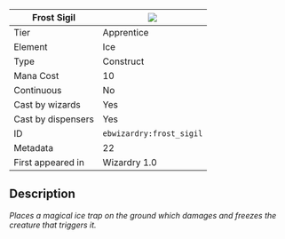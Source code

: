 | Frost Sigil |![](https://github.com/Electroblob77/Wizardry/blob/1.12.2/src/main/resources/assets/ebwizardry/textures/spells/frost_sigil.png)|
|---|---|
| Tier | Apprentice |
| Element | Ice |
| Type | Construct |
| Mana Cost | 10 |
| Continuous | No |
| Cast by wizards | Yes |
| Cast by dispensers | Yes |
| ID | `ebwizardry:frost_sigil` |
| Metadata | 22 |
| First appeared in | Wizardry 1.0 |
## Description
_Places a magical ice trap on the ground which damages and freezes the creature that triggers it._